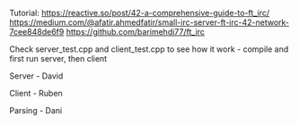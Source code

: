 Tutorial: 
https://reactive.so/post/42-a-comprehensive-guide-to-ft_irc/
https://medium.com/@afatir.ahmedfatir/small-irc-server-ft-irc-42-network-7cee848de6f9
https://github.com/barimehdi77/ft_irc

Check server_test.cpp and client_test.cpp to see how it work - compile and first run server, then client

Server - David

Client - Ruben

Parsing - Dani
